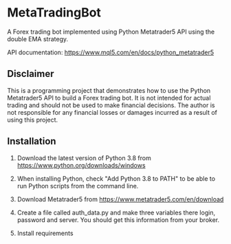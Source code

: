 # MetaTradingBot

A Forex trading bot implemented using Python Metatrader5 API using the double EMA strategy.

API documentation: https://www.mql5.com/en/docs/python_metatrader5

## Disclaimer

This is a programming project that demonstrates how to use the Python Metatrader5 API to build a Forex trading bot. It is not intended for actual trading and should not be used to make financial decisions. The author is not responsible for any financial losses or damages incurred as a result of using this project.

## Installation

1. Download the latest version of Python 3.8 from https://www.python.org/downloads/windows

2. When installing Python, check "Add Python 3.8 to PATH" to be able to run Python scripts from the command line.

3. Download Metatrader5 from https://www.metatrader5.com/en/download

4. Create a file called auth_data.py and make three variables there login, password and server. You should get this information from your broker.

5. Install requirements


